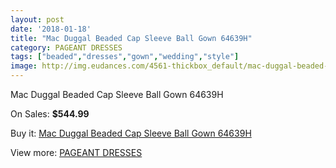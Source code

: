 ```yaml
---
layout: post
date: '2018-01-18'
title: "Mac Duggal Beaded Cap Sleeve Ball Gown 64639H"
category: PAGEANT DRESSES
tags: ["beaded","dresses","gown","wedding","style"]
image: http://img.eudances.com/4561-thickbox_default/mac-duggal-beaded-cap-sleeve-ball-gown-64639h.jpg
---
```

Mac Duggal Beaded Cap Sleeve Ball Gown 64639H

On Sales: **$544.99**
<a href="https://www.eudances.com/en/pageant-dresses/1527-mac-duggal-beaded-cap-sleeve-ball-gown-64639h.html"><amp-img layout="responsive" width="600" height="600" src="//img.eudances.com/4561-thickbox_default/mac-duggal-beaded-cap-sleeve-ball-gown-64639h.jpg" alt="Mac Duggal Beaded Cap Sleeve Ball Gown 64639H 0" /></a>
<a href="https://www.eudances.com/en/pageant-dresses/1527-mac-duggal-beaded-cap-sleeve-ball-gown-64639h.html"><amp-img layout="responsive" width="600" height="600" src="//img.eudances.com/4563-thickbox_default/mac-duggal-beaded-cap-sleeve-ball-gown-64639h.jpg" alt="Mac Duggal Beaded Cap Sleeve Ball Gown 64639H 1" /></a>
<a href="https://www.eudances.com/en/pageant-dresses/1527-mac-duggal-beaded-cap-sleeve-ball-gown-64639h.html"><amp-img layout="responsive" width="600" height="600" src="//img.eudances.com/4562-thickbox_default/mac-duggal-beaded-cap-sleeve-ball-gown-64639h.jpg" alt="Mac Duggal Beaded Cap Sleeve Ball Gown 64639H 2" /></a>

Buy it: [Mac Duggal Beaded Cap Sleeve Ball Gown 64639H](https://www.eudances.com/en/pageant-dresses/1527-mac-duggal-beaded-cap-sleeve-ball-gown-64639h.html "Mac Duggal Beaded Cap Sleeve Ball Gown 64639H")

View more: [PAGEANT DRESSES](https://www.eudances.com/en/16-pageant-dresses "PAGEANT DRESSES")